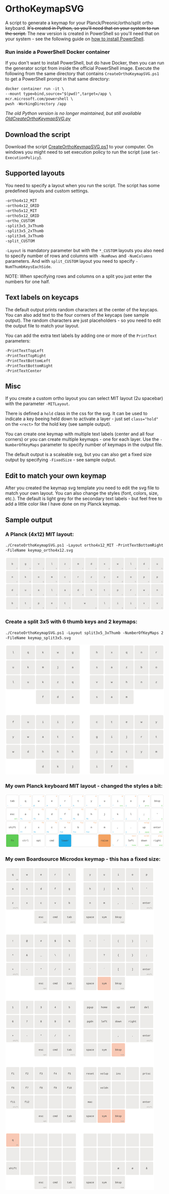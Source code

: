 # OrthoKeymapSVG

A script to generate a keymap for your Planck/Preonic/ortho/split ortho keyboard.
~~It's created in Python, so you'll need that on your system to run the script.~~
The new version is created in PowerShell so you'll need that on your system - see the following guide on [how to install PowerShell](https://docs.microsoft.com/en-us/powershell/scripting/install/installing-powershell?view=powershell-7.2).

### Run inside a PowerShell Docker container
If you don't want to install PowerShell, but do have Docker, then you can run the generator script from inside the official PowerShell image. Execute the following from the same directory that contains `CreateOrthoKeymapSVG.ps1` to get a PowerShell prompt in that same directory:

```
docker container run -it \
--mount type=bind,source="$(pwd)",target=/app \
mcr.microsoft.com/powershell \
pwsh -WorkingDirectory /app
```

_The old Python version is no longer maintained, but still available [OldCreateOrthoKeymapSVG.py](OldCreateOrthoKeymapSVG.py)_

## Download the script

Download the script [CreateOrthoKeymapSVG.ps1](CreateOrthoKeymapSVG.ps1) to your computer. On windows you might need to set execution policy to run the script (use `Set-ExecutionPolicy`).

## Supported layouts

You need to specify a layout when you run the script. The script has some predefined layouts and custom settings.

    -ortho4x12_MIT
    -ortho4x12_GRID
    -ortho5x12_MIT
    -ortho5x12_GRID
    -ortho_CUSTOM
    -split3x5_3xThumb
    -split3x5_2xThumb
    -split3x6_3xThumb
    -split_CUSTOM

`-Layout` is mandatory parameter but with the `*_CUSTOM` layouts you also need to specify number of rows and columns with `-NumRows` and `-NumColumns` parameters. And with `split_CUSTOM` layout you need to specify `-NumThumbKeysEachSide`.

NOTE: When specifying rows and columns on a split you just enter the numbers for one half.

## Text labels on keycaps

The default output prints random characters at the center of the keycaps. You can also add text to the four corners of the keycaps (see sample output). The random characters are just placeholders - so you need to edit the output file to match your layout.

You can add the extra text labels by adding one or more of the `PrintText` parameters:

    -PrintTextTopLeft
    -PrintTextTopRight
    -PrintTextBottomLeft
    -PrintTextBottomRight
    -PrintTextCenter

## Misc

If you create a custom ortho layout you can select MIT layout (2u spacebar) with the parameter `-MITLayout`.

There is defined a `hold` class in the css for the svg. It can be used to indicate a key beeing held down to activate a layer - just set `class="hold"` on the `<rect>` for the hold key (see sample output).

You can create one keymap with multiple text labels (center and all four corners) or you can create multiple keymaps - one for each layer. Use the `-NumberOfKeyMaps` parameter to specify number of keymaps in the output file.

The default output is a scaleable svg, but you can also get a fixed size output by specifying `-FixedSize` - see sample output.

## Edit to match your own keymap

After you created the keymap svg template you need to edit the svg file to match your own layout. You can also change the styles (font, colors, size, etc.). The default is light grey for the secondary text labels - but feel free to add a little color like I have done on my Planck keymap.

## Sample output

### A Planck (4x12) MIT layout:

    ./CreateOrthoKeymapSVG.ps1 -Layout ortho4x12_MIT -PrintTextBottomRight -FileName keymap_ortho4x12.svg

![keymap_ortho4x12.svg](keymap_ortho4x12.svg)

### Create a split 3x5 with 6 thumb keys and 2 keymaps:

    ./CreateOrthoKeymapSVG.ps1 -Layout split3x5_3xThumb -NumberOfKeyMaps 2 -FileName keymap_split3x5.svg

![keymap_split3x5.svg](keymap_split3x5.svg)

### My own Planck keyboard MIT layout - changed the styles a bit:

![keymap_planck.svg](keymap_planck.svg)

### My own Boardsource Microdox keymap - this has a fixed size:

![keymap_microdox.svg](keymap_microdox.svg)
